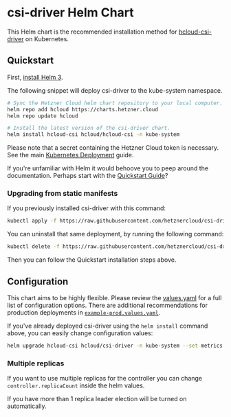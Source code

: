 # csi-driver Helm Chart

This Helm chart is the recommended installation method for [hcloud-csi-driver](https://github.com/hetznercloud/csi-driver) on Kubernetes.

## Quickstart

First, [install Helm 3](https://helm.sh/docs/intro/install/).

The following snippet will deploy csi-driver to the kube-system namespace.

```sh
# Sync the Hetzner Cloud helm chart repository to your local computer.
helm repo add hcloud https://charts.hetzner.cloud
helm repo update hcloud

# Install the latest version of the csi-driver chart.
helm install hcloud-csi hcloud/hcloud-csi -n kube-system
```

Please note that a secret containing the Hetzner Cloud token is necessary. See the main [Kubernetes Deployment](../docs/kubernetes/README.md) guide.

If you're unfamiliar with Helm it would behoove you to peep around the documentation. Perhaps start with the [Quickstart Guide](https://helm.sh/docs/intro/quickstart/)?

### Upgrading from static manifests

If you previously installed csi-driver with this command:

```sh
kubectl apply -f https://raw.githubusercontent.com/hetznercloud/csi-driver/v2.5.1/deploy/kubernetes/hcloud-csi.yml
```

You can uninstall that same deployment, by running the following command:

```sh
kubectl delete -f https://raw.githubusercontent.com/hetznercloud/csi-driver/v2.5.1/deploy/kubernetes/hcloud-csi.yml
```

Then you can follow the Quickstart installation steps above.

## Configuration

This chart aims to be highly flexible. Please review the [values.yaml](./values.yaml) for a full list of configuration options.
There are additional recommendations for production deployments in [`example-prod.values.yaml`](./example-prod.values.yaml).

If you've already deployed csi-driver using the `helm install` command above, you can easily change configuration values:

```sh
helm upgrade hcloud-csi hcloud/csi-driver -n kube-system --set metrics.serviceMonitor.enabled=true
```

### Multiple replicas

If you want to use multiple replicas for the controller you can change `controller.replicaCount` inside the helm values.

If you have more than 1 replica leader election will be turned on automatically.
